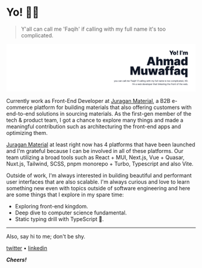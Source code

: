 # Yo! 🙋‍♂️

> Y'all can call me 'Faqih' if calling with my full name it's too complicated.

![Faqih's personal banner](/banner.png)

Currently work as Front-End Developer at [Juragan Material](https://juraganmaterial.id/), a B2B e-commerce platform for building materials that also offering customers with end-to-end solutions in sourcing materials. As the first-gen member of the tech & product team, I got a chance to explore many things and made a meaningful contribution such as architecturing the front-end apps and optimizing them.

[Juragan Material](https://juraganmaterial.id/) at least right now has 4 platforms that have been launched and I'm grateful because I can be involved in all of these platforms. Our team utilizing a broad tools such as React + MUI, Next.js, Vue + Quasar, Nuxt.js, Tailwind, SCSS, pnpm monorepo + Turbo, Typescript and also Vite.

Outside of work, I'm always interested in building beautiful and performant user interfaces that are also scalable. I'm always curious and love to learn something new even with topics outside of software engineering and here are some things that I explore in my spare time:

- Exploring front-end kingdom.
- Deep dive to computer science fundamental.
- Static typing drill with TypeScript 😬.

<hr />

Also, say hi to me; don't be shy.

[twitter](https://twitter.com/itsmupinnn) &bullet; [linkedin](https://www.linkedin.com/in/ahmad-muwaffaq/)

**_Cheers!_**
